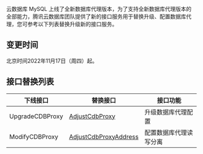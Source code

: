 云数据库 MySQL 上线了全新数据库代理版本，为了支持全新数据库代理版本的全部能力，腾讯云数据库团队提供了新的接口服务用于替换升级、配置数据库代理，您可参考以下列表替换升级新的接口服务。

## 变更时间
北京时间2022年11月17日（周四）起。

## 接口替换列表

| 下线接口 | 替换接口 | 接口功能 |
|---------|---------|---------|
| UpgradeCDBProxy | [AdjustCdbProxy](https://cloud.tencent.com/document/product/236/68161) | 升级数据库代理配置 |
| ModifyCDBProxy | [AdjustCdbProxyAddress](https://cloud.tencent.com/document/product/236/68167) | 配置数据库代理读写分离 |
